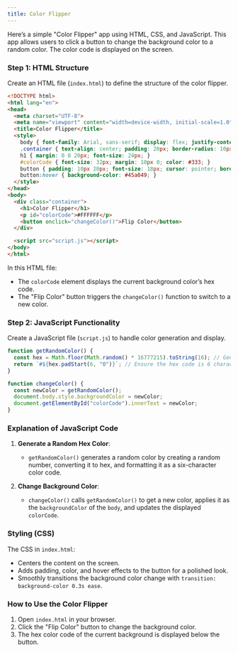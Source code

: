 ```yaml
---
title: Color Flipper
---
```


Here’s a simple "Color Flipper" app using HTML, CSS, and JavaScript. This app allows users to click a button to change the background color to a random color. The color code is displayed on the screen.

### Step 1: HTML Structure

Create an HTML file (`index.html`) to define the structure of the color flipper.

```html
<!DOCTYPE html>
<html lang="en">
<head>
  <meta charset="UTF-8">
  <meta name="viewport" content="width=device-width, initial-scale=1.0">
  <title>Color Flipper</title>
  <style>
    body { font-family: Arial, sans-serif; display: flex; justify-content: center; align-items: center; height: 100vh; margin: 0; transition: background-color 0.3s ease; }
    .container { text-align: center; padding: 20px; border-radius: 10px; background-color: rgba(255, 255, 255, 0.8); }
    h1 { margin: 0 0 20px; font-size: 24px; }
    #colorCode { font-size: 32px; margin: 10px 0; color: #333; }
    button { padding: 10px 20px; font-size: 18px; cursor: pointer; border: none; border-radius: 5px; background-color: #4CAF50; color: white; }
    button:hover { background-color: #45a049; }
  </style>
</head>
<body>
  <div class="container">
    <h1>Color Flipper</h1>
    <p id="colorCode">#FFFFFF</p>
    <button onclick="changeColor()">Flip Color</button>
  </div>

  <script src="script.js"></script>
</body>
</html>
```

In this HTML file:
- The `colorCode` element displays the current background color’s hex code.
- The "Flip Color" button triggers the `changeColor()` function to switch to a new color.

### Step 2: JavaScript Functionality

Create a JavaScript file (`script.js`) to handle color generation and display.

```javascript
function getRandomColor() {
  const hex = Math.floor(Math.random() * 16777215).toString(16); // Generate a random color hex code
  return `#${hex.padStart(6, "0")}`; // Ensure the hex code is 6 characters long
}

function changeColor() {
  const newColor = getRandomColor();
  document.body.style.backgroundColor = newColor;
  document.getElementById("colorCode").innerText = newColor;
}
```

### Explanation of JavaScript Code

1. **Generate a Random Hex Color**: 
   - `getRandomColor()` generates a random color by creating a random number, converting it to hex, and formatting it as a six-character color code.

2. **Change Background Color**:
   - `changeColor()` calls `getRandomColor()` to get a new color, applies it as the `backgroundColor` of the `body`, and updates the displayed `colorCode`.

### Styling (CSS)

The CSS in `index.html`:
- Centers the content on the screen.
- Adds padding, color, and hover effects to the button for a polished look.
- Smoothly transitions the background color change with `transition: background-color 0.3s ease`.

### How to Use the Color Flipper

1. Open `index.html` in your browser.
2. Click the "Flip Color" button to change the background color.
3. The hex color code of the current background is displayed below the button.